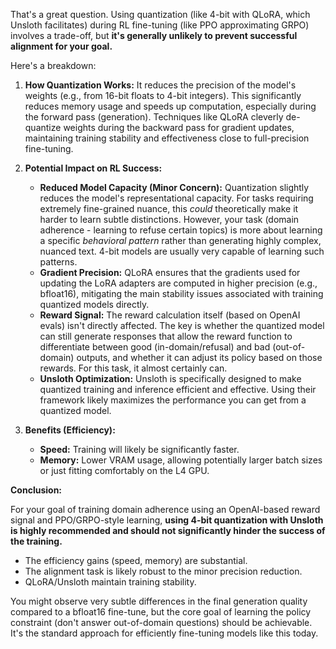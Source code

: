 
That's a great question. Using quantization (like 4-bit with QLoRA, which Unsloth facilitates) during RL fine-tuning (like PPO approximating GRPO) involves a trade-off, but **it's generally unlikely to prevent successful alignment for your goal.**

Here's a breakdown:

1.  **How Quantization Works:** It reduces the precision of the model's weights (e.g., from 16-bit floats to 4-bit integers). This significantly reduces memory usage and speeds up computation, especially during the forward pass (generation). Techniques like QLoRA cleverly de-quantize weights during the backward pass for gradient updates, maintaining training stability and effectiveness close to full-precision fine-tuning.

2.  **Potential Impact on RL Success:**
    *   **Reduced Model Capacity (Minor Concern):** Quantization slightly reduces the model's representational capacity. For tasks requiring extremely fine-grained nuance, this *could* theoretically make it harder to learn subtle distinctions. However, your task (domain adherence - learning to refuse certain topics) is more about learning a specific *behavioral pattern* rather than generating highly complex, nuanced text. 4-bit models are usually very capable of learning such patterns.
    *   **Gradient Precision:** QLoRA ensures that the gradients used for updating the LoRA adapters are computed in higher precision (e.g., bfloat16), mitigating the main stability issues associated with training quantized models directly.
    *   **Reward Signal:** The reward calculation itself (based on OpenAI evals) isn't directly affected. The key is whether the quantized model can still generate responses that allow the reward function to differentiate between good (in-domain/refusal) and bad (out-of-domain) outputs, and whether it can adjust its policy based on those rewards. For this task, it almost certainly can.
    *   **Unsloth Optimization:** Unsloth is specifically designed to make quantized training and inference efficient and effective. Using their framework likely maximizes the performance you can get from a quantized model.

3.  **Benefits (Efficiency):**
    *   **Speed:** Training will likely be significantly faster.
    *   **Memory:** Lower VRAM usage, allowing potentially larger batch sizes or just fitting comfortably on the L4 GPU.

**Conclusion:**

For your goal of training domain adherence using an OpenAI-based reward signal and PPO/GRPO-style learning, **using 4-bit quantization with Unsloth is highly recommended and should not significantly hinder the success of the training.**

*   The efficiency gains (speed, memory) are substantial.
*   The alignment task is likely robust to the minor precision reduction.
*   QLoRA/Unsloth maintain training stability.

You might observe very subtle differences in the final generation quality compared to a bfloat16 fine-tune, but the core goal of learning the policy constraint (don't answer out-of-domain questions) should be achievable. It's the standard approach for efficiently fine-tuning models like this today.

